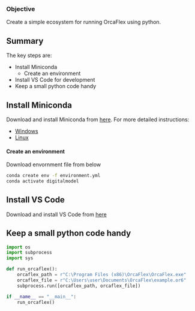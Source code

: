 ### Objective

Create a simple ecosystem for running OrcaFlex using python.

## Summary

The key steps are:

- Install Miniconda
  - Create an environment
- Install VS Code for development
- Keep a small python code handy

## Install Miniconda

Download and install Miniconda from [here](https://docs.conda.io/en/latest/miniconda.html).
For more detailed instructions:

- [Windows](https://docs.conda.io/projects/conda/en/latest/user-guide/install/windows.html)
- [Linux](https://docs.conda.io/projects/conda/en/latest/user-guide/install/linux.html)

#### Create an environment

Download envornment file from below

```bash
conda create env -f environment.yml
conda activate digitalmodel
```

## Install VS Code

Download and install VS Code from [here](https://code.visualstudio.com/)

## Keep a small python code handy

```python
import os
import subprocess
import sys

def run_orcaflex():
    orcaflex_path = r"C:\Program Files (x86)\OrcaFlex\OrcaFlex.exe"
    orcaflex_file = r"C:\Users\user\Documents\OrcaFlex\example.or6"
    subprocess.run([orcaflex_path, orcaflex_file])

if __name__ == "__main__":
    run_orcaflex()
```
